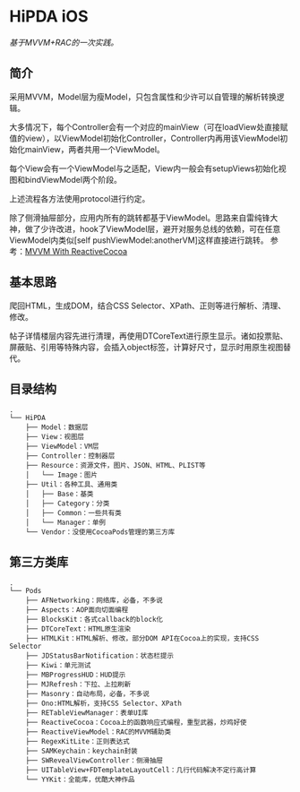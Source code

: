 # HiPDA iOS


*基于MVVM+RAC的一次实践。*

## 简介

采用MVVM，Model层为瘦Model，只包含属性和少许可以自管理的解析转换逻辑。

大多情况下，每个Controller会有一个对应的mainView（可在loadView处直接赋值的view），以ViewModel初始化Controller，Controller内再用该ViewModel初始化mainView，两者共用一个ViewModel。

每个View会有一个ViewModel与之适配，View内一般会有setupViews初始化视图和bindViewModel两个阶段。

上述流程各方法使用protocol进行约定。

除了侧滑抽屉部分，应用内所有的跳转都基于ViewModel。思路来自雷纯锋大神，做了少许改进，hook了ViewModel层，避开对服务总线的依赖，可在任意ViewModel内类似[self pushViewModel:anotherVM]这样直接进行跳转。
参考：[MVVM With ReactiveCocoa](http://blog.leichunfeng.com/blog/2016/02/27/mvvm-with-reactivecocoa/)


## 基本思路

爬回HTML，生成DOM，结合CSS Selector、XPath、正则等进行解析、清理、修改。

帖子详情楼层内容先进行清理，再使用DTCoreText进行原生显示。诸如投票贴、屏蔽贴、引用等特殊内容，会插入object标签，计算好尺寸，显示时用原生视图替代。

## 目录结构

    .
    └── HiPDA
        ├── Model：数据层
        ├── View：视图层
        ├── ViewModel：VM层
        ├── Controller：控制器层
        ├── Resource：资源文件，图片、JSON、HTML、PLIST等
        │   └── Image：图片
        ├── Util：各种工具、通用类
        │   ├── Base：基类
        │   ├── Category：分类
        │   ├── Common：一些共有类
        │   └── Manager：单例
        └── Vendor：没使用CocoaPods管理的第三方库


## 第三方类库

    .
    └── Pods
        ├── AFNetworking：网络库，必备，不多说
        ├── Aspects：AOP面向切面编程
        ├── BlocksKit：各式callback的block化
        ├── DTCoreText：HTML原生渲染
        ├── HTMLKit：HTML解析、修改，部分DOM API在Cocoa上的实现，支持CSS Selector
        ├── JDStatusBarNotification：状态栏提示
        ├── Kiwi：单元测试
        ├── MBProgressHUD：HUD提示
        ├── MJRefresh：下拉、上拉刷新
        ├── Masonry：自动布局，必备，不多说
        ├── Ono:HTML解析，支持CSS Selector、XPath
        ├── RETableViewManager：表单UI库
        ├── ReactiveCocoa：Cocoa上的函数响应式编程，重型武器，炒鸡好使
        ├── ReactiveViewModel：RAC的MVVM辅助类
        ├── RegexKitLite：正则表达式
        ├── SAMKeychain：keychain封装
        ├── SWRevealViewController：侧滑抽屉
        ├── UITableView+FDTemplateLayoutCell：几行代码解决不定行高计算
        └── YYKit：全能库，优酷大神作品